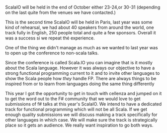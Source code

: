 
ScalaIO will be held in the end of October either 23-24,or 30-31 (depending on the last quite from the venues we have contacted.)

This is the second time ScalaIO will be held in Paris, last year  was some kind of rehearsal, we had about 40 speakers from around the world, one track fully in English, 250 people total and quite a few sponsors. Overall it was a success si we repeat thé experience.

One of the thing we didn't manage as much as we wanted to last year was to open up the conference to non-scala talks.

Since the conference is called Scala.IO you can imagine that is it mostly about the Scala language. However it was always our objective to have a strong functional programming current to it and to invite other languages to show the Scala people how _they_ handle FP. There are always things to be inspired from or to learn from languages doing the same thing differently

This year I got the opportunity to get in touch with cellenza and jumped on it to get the word out to the F# community that we would love to get submissions of f# talks at this year's ScalaIO. We intend to have a dedicated track for functional programming which will not be all Scala. If we get enough quality submissions  we will discuss making a track specifically for other languages in which case. We will make sure the track is strategically place so it gets an audience.
We really want inspiration to go both ways.
